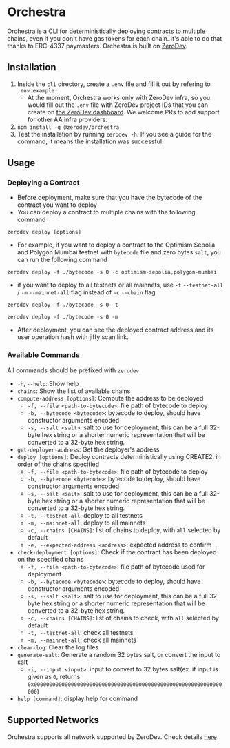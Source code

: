 # Orchestra

Orchestra is a CLI for deterministically deploying contracts to multiple chains, even if you don't have gas tokens for each chain. It's able to do that thanks to ERC-4337 paymasters. Orchestra is built on [ZeroDev](https://docs.zerodev.app/).

## Installation

1. Inside the `cli` directory, create a `.env` file and fill it out by refering to `.env.example.`
   - At the moment, Orchestra works only with ZeroDev infra, so you would fill out the `.env` file with ZeroDev project IDs that you can create on [the ZeroDev dashboard](https://dashboard.zerodev.app/). We welcome PRs to add support for other AA infra providers.
2. `npm install -g @zerodev/orchestra`
3. Test the installation by running `zerodev -h`. If you see a guide for the command, it means the installation was successful.

## Usage

### Deploying a Contract

- Before deployment, make sure that you have the bytecode of the contract you want to deploy
- You can deploy a contract to multiple chains with the following command

```
zerodev deploy [options]
```

- For example, if you want to deploy a contract to the Optimism Sepolia and Polygon Mumbai testnet with `bytecode` file and zero bytes `salt`, you can run the following command

```
zerodev deploy -f ./bytecode -s 0 -c optimism-sepolia,polygon-mumbai

```

- if you want to deploy to all testnets or all mainnets, use `-t` `--testnet-all` / `-m` `--mainnet-all` flag instead of `-c` `--chain` flag

```
zerodev deploy -f ./bytecode -s 0 -t
```

```
zerodev deploy -f ./bytecode -s 0 -m
```

- After deployment, you can see the deployed contract address and its user operation hash with jiffy scan link.

### Available Commands

All commands should be prefixed with `zerodev`

- `-h`, `--help`: Show help
- `chains`: Show the list of available chains
- `compute-address [options]`: Compute the address to be deployed
  - `-f, --file <path-to-bytecode>`: file path of bytecode to deploy
  - `-b, --bytecode <bytecode>`: bytecode to deploy, should have constructor arguments encoded
  - `-s, --salt <salt>`: salt to use for deployment, this can be a full 32-byte hex string or a shorter numeric representation that will be converted to a 32-byte hex string.
- `get-deployer-address`: Get the deployer's address
- `deploy [options]`: Deploy contracts deterministically using CREATE2, in order of the chains specified
  - `-f, --file <path-to-bytecode>`: file path of bytecode to deploy
  - `-b, --bytecode <bytecode>`: bytecode to deploy, should have constructor arguments encoded
  - `-s, --salt <salt>`: salt to use for deployment, this can be a full 32-byte hex string or a shorter numeric representation that will be converted to a 32-byte hex string.
  - `-t, --testnet-all`: deploy to all testnets
  - `-m, --mainnet-all`: deploy to all mainnets
  - `-c, --chains [CHAINS]`: list of chains to deploy, with `all` selected by default
  - `-e, --expected-address <address>`: expected address to confirm
- `check-deployment [options]`: Check if the contract has been deployed on the specified chains
  - `-f, --file <path-to-bytecode>`: file path of bytecode used for deployment
  - `-b, --bytecode <bytecode>`: bytecode to deploy, should have constructor arguments encoded
  - `-s, --salt <salt>`: salt to use for deployment, this can be a full 32-byte hex string or a shorter numeric representation that will be converted to a 32-byte hex string.
  - `-c, --chains [CHAINS]`: list of chains to check, with `all` selected by default
  - `-t, --testnet-all`: check all testnets
  - `-m, --mainnet-all`: check all mainnets
- `clear-log`: Clear the log files
- `generate-salt`: Generate a random 32 bytes salt, or convert the input to salt
  - `-i, --input <input>`: input to convert to 32 bytes salt(ex. if input is given as `0`, returns `0x0000000000000000000000000000000000000000000000000000000000000000`)
- `help [command]`: display help for command

## Supported Networks

Orchestra supports all network supported by ZeroDev. Check details [here](https://docs.zerodev.app/supported-networks)
